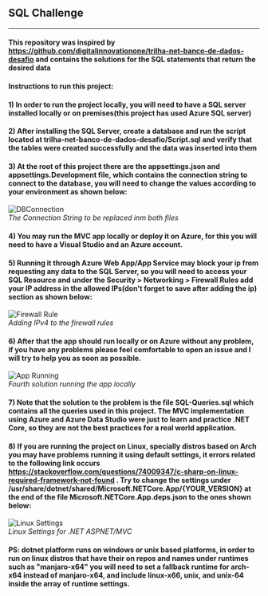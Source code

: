 ## SQL Challenge 

<hr>

#### This repository was inspired by https://github.com/digitalinnovationone/trilha-net-banco-de-dados-desafio and contains the solutions for the SQL statements that return the desired data

#### Instructions to run this project:

#### 1) In order to run the project locally, you will need to have a SQL server installed locally or on premises(this project has used Azure SQL server)

#### 2) After installing the SQL Server, create a database and run the  script located at trilha-net-banco-de-dados-desafio/Script.sql and verify that the tables were created successfully and the data was inserted into them

#### 3) At the root of this project there are the appsettings.json and appsettings.Development file, which contains the connection string to connect to the database, you will need to change the values according to your environment as shown below:

![DBConnection](/assets/Screenshot_20240221_231340.png)<br/>
*The Connection String to be replaced inm both files*

#### 4) You may run the MVC app locally or deploy it on Azure, for this you will need to have a Visual Studio and an Azure account.

#### 5) Running it through Azure Web App/App Service may block your ip from requesting any data to the SQL Server, so you will need to access your SQL Resource and under the Security > Networking > Firewall Rules add your IP address in the allowed IPs(don't forget to save after adding the ip) section as shown below:

![Firewall Rule](/assets/Screenshot_20240221_233117.png)<br/>
*Adding IPv4 to the firewall rules*

#### 6) After that the app should run locally or on Azure without any problem, if you have any problems please feel comfortable to open an issue and I will try to help you as soon as possible.

![App Running](/assets/Screenshot_20240221_233915.png)<br/>
*Fourth solution running the app locally*


#### 7) Note that the solution to the problem is the file SQL-Queries.sql which contains all the queries used in this project. The MVC implementation using Azure and Azure Data Studio were just to learn and practice .NET Core, so they are not the best practices for a real world application.

#### 8) If you are running the project on Linux, specially distros based on Arch you may have problems running it using default settings, it errors related to the following link occurs https://stackoverflow.com/questions/74009347/c-sharp-on-linux-required-framework-not-found . Try to change the settings under /usr/share/dotnet/shared/Microsoft.NETCore.App/{YOUR_VERSION} at the end of the file Microsoft.NETCore.App.deps.json to the ones shown below:

![Linux Settings](/assets/Screenshot_20240221_235026.png)<br/>
*Linux Settings for .NET ASPNET/MVC*

#### PS: dotnet platform runs on windows or unix based platforms, in order to run on linux distros that have their on repos and names under runtimes such as "manjaro-x64" you will need to set a fallback runtime for arch-x64 instead of manjaro-x64, and include linux-x66, unix, and unix-64 inside the array of runtime settings.
